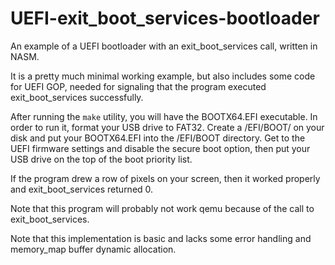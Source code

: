 # UEFI-exit_boot_services-bootloader
An example of a UEFI bootloader with an exit_boot_services call, written in NASM.

It is a pretty much minimal working example, but also includes some code for UEFI GOP, needed for signaling that the program executed exit_boot_services successfully. 

After running the ```make``` utility, you will have the BOOTX64.EFI executable. In order to run it, format your USB drive to FAT32. Create a /EFI/BOOT/ on your disk and put your BOOTX64.EFI into the /EFI/BOOT directory. Get to the UEFI firmware settings and disable the secure boot option, then put your USB drive on the top of the boot priority list.

If the program drew a row of pixels on your screen, then it worked properly and exit_boot_services returned 0.

Note that this program will probably not work qemu because of the call to exit_boot_services. 

Note that this implementation is basic and lacks some error handling and memory_map buffer dynamic allocation.
